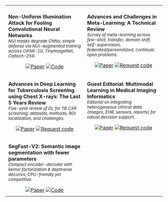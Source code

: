 <table border="0" style="border-collapse: collapse; border: none; width: 100%;">

<tr>
  <td width="50%" style="border: none; vertical-align: top; padding: 10px;">

<b>Non-Uniform Illumination Attack for Fooling Convolutional Neural Networks</b>  
<sub><em>NUI masks degrade CNNs; simple defense via NUI-augmented training across CIFAR-10, TinyImageNet, Caltech-256.</em></sub><br>
<div align="center">
<a href="https://arxiv.org/abs/2409.03458"><img alt="Paper" src="https://img.shields.io/badge/Paper-0969DA?style=for-the-badge"></a>
<a href="https://github.com/Akshayjain97/Non-Uniform_Illumination"><img alt="Code" src="https://img.shields.io/badge/Code-GitHub-0969DA?style=for-the-badge&logo=github"></a>
</div>

  </td>
  <td width="50%" style="border: none; vertical-align: top; padding: 10px;">

<b>Advances and Challenges in Meta-Learning: A Technical Review</b>  
<sub><em>Survey of meta-learning across few-shot, transfer, domain shift, self-supervision, federated/personalized, continual; open problems.</em></sub><br>
<div align="center">
<a href="https://arxiv.org/pdf/2307.04722"><img alt="Paper" src="https://img.shields.io/badge/Paper-0969DA?style=for-the-badge"></a>
<a href="mailto:contact@ai-research-lab.org?subject=Request%20code%3A%20Advances%20and%20Challenges%20in%20Meta-Learning"><img alt="Request code" src="https://img.shields.io/badge/Request%20code-Email-6e7781?style=for-the-badge&logo=gmail"></a>
</div>

  </td>
</tr>

<tr>
  <td width="50%" style="border: none; vertical-align: top; padding: 10px;">

<b>Advances in Deep Learning for Tuberculosis Screening using Chest X-rays: The Last 5 Years Review</b>  
<sub><em>Five-year review of DL for TB CXR screening: datasets, methods, ROI localization, and challenges.</em></sub><br>
<div align="center">
<a href="https://www.ncbi.nlm.nih.gov/pmc/articles/PMC9568934/"><img alt="Paper" src="https://img.shields.io/badge/Paper-0969DA?style=for-the-badge"></a>
<a href="mailto:contact@ai-research-lab.org?subject=Request%20code%3A%20TB%20CXR%20Review"><img alt="Request code" src="https://img.shields.io/badge/Request%20code-Email-6e7781?style=for-the-badge&logo=gmail"></a>
</div>

  </td>
  <td width="50%" style="border: none; vertical-align: top; padding: 10px;">

<b>Guest Editorial: Multimodal Learning in Medical Imaging Informatics</b>  
<sub><em>Editorial on integrating heterogeneous clinical data (images, EHR, sensors, reports) for robust decision support.</em></sub><br>
<div align="center">
<a href="https://doi.org/10.1109/JBHI.2023.3241369"><img alt="Paper" src="https://img.shields.io/badge/Paper-0969DA?style=for-the-badge"></a>
<a href="mailto:contact@ai-research-lab.org?subject=Request%20code%3A%20Multimodal%20Learning%20Editorial"><img alt="Request code" src="https://img.shields.io/badge/Request%20code-Email-6e7781?style=for-the-badge&logo=gmail"></a>
</div>

  </td>
</tr>

<!-- Repeat same pattern for all rows -->

<tr>
  <td width="50%" style="border: none; vertical-align: top; padding: 10px;">

<b>SegFast-V2: Semantic image segmentation with fewer parameters</b>  
<sub><em>Compact encoder-decoder with kernel factorization & depthwise deconvs; CPU-friendly yet competitive.</em></sub><br>
<div align="center">
<a href="https://link.springer.com/article/10.1007/s13042-019-00906-2"><img alt="Paper" src="https://img.shields.io/badge/Paper-0969DA?style=for-the-badge"></a>
<a href="https://github.com/anisha-pal/SegFast"><img alt="Code" src="https://img.shields.io/badge/Code-GitHub-0969DA?style=for-the-badge&logo=github"></a>
</div>

  </td>
  <td width="50%" style="border: none; vertical-align: top; padding: 10px;">
  <!-- Empty cell reserved for future items -->
  </td>
</tr>

</table>
